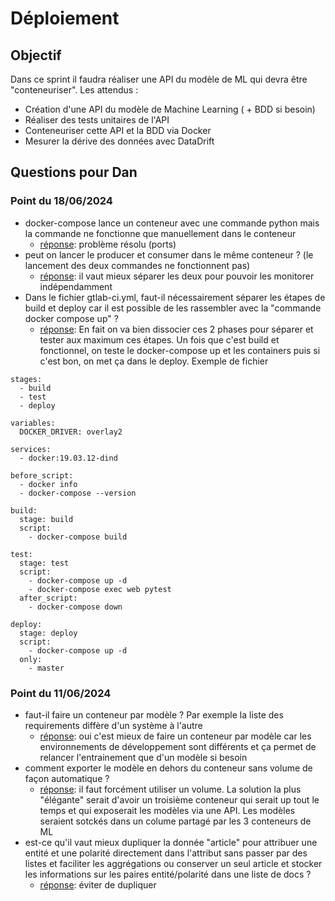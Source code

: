 # Déploiement

## Objectif

Dans ce sprint il faudra réaliser une API du modèle de ML qui devra être "conteneuriser". Les attendus :

* Création d'une API du modèle de Machine Learning ( + BDD si besoin)
* Réaliser des tests unitaires de l'API
* Conteneuriser cette API et la BDD via Docker
* Mesurer la dérive des données avec DataDrift

## Questions pour Dan

### Point du 18/06/2024
* docker-compose lance un conteneur avec une commande python mais la commande ne fonctionne que manuellement dans le conteneur
    * <ins>réponse</ins>: problème résolu (ports)
* peut on lancer le producer et consumer dans le même conteneur ? (le lancement des deux commandes ne fonctionnent pas)
    * <ins>réponse</ins>: il vaut mieux séparer les deux pour pouvoir les monitorer indépendamment
* Dans le fichier gtlab-ci.yml, faut-il nécessairement séparer les étapes de build et deploy car il est possible de les rassembler avec la "commande docker compose up" ?
    * <ins>réponse</ins>: En fait on va bien dissocier ces 2 phases pour séparer et tester aux maximum ces étapes. Un fois que c'est build et fonctionnel, on teste le docker-compose up et les containers puis si c'est bon, on met ça dans le deploy. Exemple de fichier

```
stages:
  - build
  - test
  - deploy

variables:
  DOCKER_DRIVER: overlay2

services:
  - docker:19.03.12-dind

before_script:
  - docker info
  - docker-compose --version

build:
  stage: build
  script:
    - docker-compose build

test:
  stage: test
  script:
    - docker-compose up -d
    - docker-compose exec web pytest
  after_script:
    - docker-compose down

deploy:
  stage: deploy
  script:
    - docker-compose up -d
  only:
    - master
```
### Point du 11/06/2024
* faut-il faire un conteneur par modèle ? Par exemple la liste des requirements diffère d'un système à l'autre
    * <ins>réponse</ins>: oui c'est mieux de faire un conteneur par modèle car les environnements de développement sont différents et ça permet de relancer l'entrainement que d'un modèle si besoin
* comment exporter le modèle en dehors du conteneur sans volume de façon automatique ?
    * <ins>réponse</ins>: il faut forcément utiliser un volume. La solution la plus "élégante" serait d'avoir un troisième conteneur qui serait up tout le temps et qui exposerait les modèles via une API. Les modèles seraient sotckés dans un colume partagé par les 3 conteneurs de ML
* est-ce qu'il vaut mieux dupliquer la donnée "article" pour attribuer une entité et une polarité directement dans l'attribut sans passer par des listes et faciliter les aggrégations ou conserver un seul article et stocker les informations sur les paires entité/polarité dans une liste de docs ?
    * <ins>réponse</ins>: éviter de dupliquer

